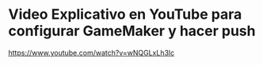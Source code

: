 # Video Explicativo en YouTube para configurar GameMaker y hacer push
https://www.youtube.com/watch?v=wNQGLxLh3lc
